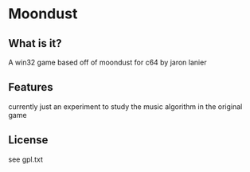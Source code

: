 Moondust
========

What is it?
-----------

A win32 game based off of moondust for c64 by jaron lanier

Features
--------

currently just an experiment to study the music algorithm in the original game


License
-------
see gpl.txt